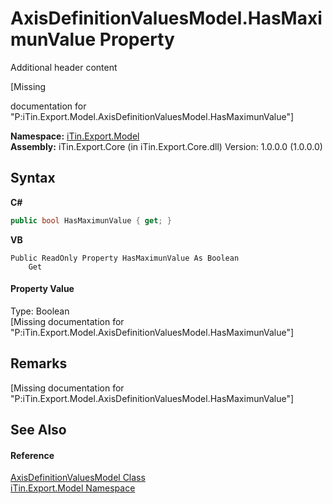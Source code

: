 # AxisDefinitionValuesModel.HasMaximunValue Property 
Additional header content 

\[Missing <summary> documentation for "P:iTin.Export.Model.AxisDefinitionValuesModel.HasMaximunValue"\]

**Namespace:**&nbsp;<a href="ef57ffcc-e95e-b212-5a46-9aa6f5a3511f">iTin.Export.Model</a><br />**Assembly:**&nbsp;iTin.Export.Core (in iTin.Export.Core.dll) Version: 1.0.0.0 (1.0.0.0)

## Syntax

**C#**<br />
``` C#
public bool HasMaximunValue { get; }
```

**VB**<br />
``` VB
Public ReadOnly Property HasMaximunValue As Boolean
	Get
```


#### Property Value
Type: Boolean<br />\[Missing <value> documentation for "P:iTin.Export.Model.AxisDefinitionValuesModel.HasMaximunValue"\]

## Remarks
\[Missing <remarks> documentation for "P:iTin.Export.Model.AxisDefinitionValuesModel.HasMaximunValue"\]

## See Also


#### Reference
<a href="f8b33ddd-13dd-da9b-b196-daae8daad451">AxisDefinitionValuesModel Class</a><br /><a href="ef57ffcc-e95e-b212-5a46-9aa6f5a3511f">iTin.Export.Model Namespace</a><br />